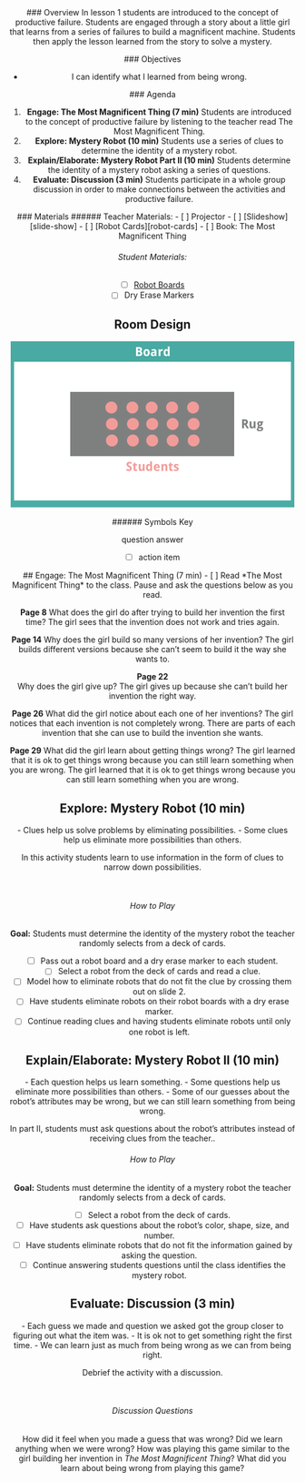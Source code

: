 <header class='header' title='Lesson 1' subtitle='Mystery Robot'/>

<notable>
<iconp src='/icons/activity.png'>### Overview</iconp>
In lesson 1 students are introduced to the concept of productive failure. Students are engaged through a story about a little girl that learns from a series of failures to build a magnificent machine. Students then apply the lesson learned from the story to solve a mystery.

<iconp src='/icons/objectives.png'>### Objectives</iconp>

- I can identify what I learned from being wrong.

<iconp src='/icons/agenda.png'>### Agenda</iconp>

1. **Engage: The Most Magnificent Thing (7 min)** Students are introduced to the concept of productive failure by listening to the teacher read The Most Magnificent Thing.
1. **Explore: Mystery Robot (10 min)** Students use a series of clues to determine the identity of a mystery robot.
1. **Explain/Elaborate: Mystery Robot Part II (10 min)** Students determine the identity of a mystery robot asking a series of questions.
1. **Evaluate: Discussion (3 min)** Students participate in a whole group discussion in order to make connections between the activities and productive failure.

<note>
<iconp src='/icons/materials.png'>### Materials</iconp>
###### Teacher Materials:
- [ ] Projector
- [ ] [Slideshow][slide-show]
- [ ] [Robot Cards][robot-cards] 
- [ ] Book: The Most Magnificent Thing

###### Student Materials:
- [ ] [Robot Boards][robot-boards]
- [ ] Dry Erase Markers

</note>

<pagebreak/>

## Room Design

![room](./images/layout-rug.png)

<note borderLeft='2px solid green' mt='2em'>
###### Symbols Key

<iconp ml='1.65em' type='question'>question</iconp>
<iconp ml='1.65em' type='answer'>answer</iconp>
- [ ] action item
</note>

<pagebreak/>
## Engage: The Most Magnificent Thing (7 min)
- [ ] Read *The Most Magnificent Thing* to the class. Pause and ask the questions below as you read.

**Page 8**
<iconp type='question'>What does the girl do after trying to build her invention the first time?</iconp>
<iconp type='answer'>The girl sees that the invention does not work and tries again.</iconp>


**Page 14** 
<iconp type='question'>Why does the girl build so many versions of her invention?</iconp>
<iconp type='answer'>The girl builds different versions because she can’t seem to build it the way she wants to.</iconp>  


**Page 22** 	
<iconp type='question'>Why does the girl give up?</iconp>
<iconp type='answer'>The girl gives up because she can’t build her invention the right way.</iconp>  


**Page 26**
<iconp type='question'>What did the girl notice about each one of her inventions?</iconp>
<iconp type='answer'>The girl notices that each invention is not completely wrong. There are parts of each invention that she can use to build the invention she wants.</iconp>  


**Page 29**
<iconp type='question'>What did the girl learn about getting things wrong?</iconp>
<iconp type='answer'>The girl learned that it is ok to get things wrong because you can still learn something when you are wrong.</iconp>
<iconp type='answer'>The girl learned that it is ok to get things wrong because you can still learn something when you are wrong.</iconp>  

## Explore: Mystery Robot (10 min)

<note type='key' title='Key Points'>
- Clues help us solve problems by eliminating possibilities.
- Some clues help us eliminate more possibilities than others.
</note>

In this activity students learn to use information in the form of clues to narrow down possibilities.  

<br/>

###### How to Play
**Goal:** Students must determine the identity of the mystery robot the teacher randomly selects from a deck of cards.
- [ ] Pass out a robot board and a dry erase marker to each student. 
- [ ] Select a robot from the deck of cards and read a clue.
- [ ] Model how to eliminate robots that do not fit the clue by crossing them out on slide 2. 
- [ ] Have students eliminate robots on their robot boards with a dry erase marker.
- [ ] Continue reading clues and having students eliminate robots until only one robot is left.

## Explain/Elaborate: Mystery Robot II (10 min)

<note type='key' title='Key Points'>
- Each question helps us learn something.
- Some questions help us eliminate more possibilities than others.
- Some of our guesses about the robot’s attributes may be wrong, but we can still learn something from being wrong.
</note>

In part II, students must ask questions about the robot’s attributes instead of receiving clues from the teacher..

###### How to Play
**Goal:** Students must determine the identity of a mystery robot the teacher randomly selects from a deck of cards.
- [ ] Select a robot from the deck of cards.
- [ ] Have students ask questions about the robot’s color, shape, size, and number.
- [ ] Have students eliminate robots that do not fit the information gained by asking the question.
- [ ] Continue answering students questions until the class identifies the mystery robot.

## Evaluate: Discussion (3 min)

<note type='key' title='Key Points'>
- Each guess we made and question we asked got the group closer to figuring out what the item was.
- It is ok not to get something right the first time. 
- We can learn just as much from being wrong as we can from being right.
</note>

Debrief the activity with a discussion.

<br/>

###### Discussion Questions
<iconp type='question'>How did it feel when you made a guess that was wrong?</iconp>
<iconp type='question'>Did we learn anything when we were wrong?</iconp>
<iconp type='question'>How was playing this game similar to the girl building her invention in *The Most Magnificent Thing*?</iconp>
<iconp type='question'>What did you learn about being wrong from playing this game?</iconp>


</notable>

[slide-show]: https://drive.google.com/open?id=1bIGou3ARKNB78DqcmsXUgywcwctqkx-pHWLKNK5IzpU
[robot-boards]: https://drive.google.com/open?id=0B48_2vIyABioa0Z0WXFfbFllaGc
[robot-cards]: https://drive.google.com/open?id=0B48_2vIyABioRWN5b2ZtM0JWcE0

